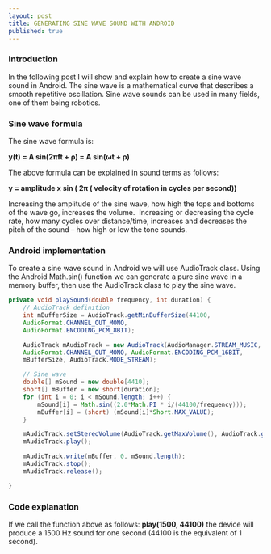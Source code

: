 ```yaml
---
layout: post
title: GENERATING SINE WAVE SOUND WITH ANDROID
published: true
---
```


### Introduction
In the following post I will show and explain how to create a sine wave sound in Android.
The sine wave is a mathematical curve that describes a smooth repetitive oscillation. Sine wave sounds can be used in many fields, one of them being robotics. 

### Sine wave formula
The sine wave formula is:

<b>y(t) = A sin(2πft + ρ) = A sin(ωt + ρ)</b>

The above formula can be explained in sound terms as follows:

<b>y = amplitude x sin ( 2π ( velocity of rotation in cycles per second))</b>

Increasing the amplitude of the sine wave, how high the tops and bottoms of the wave go, increases the volume.  Increasing or decreasing the cycle rate, how many cycles over distance/time, increases and decreases the pitch of the sound – how high or low the tone sounds.

### Android implementation

To create a sine wave sound in Android we will use AudioTrack class. Using the Android Math.sin() function we can generate a pure sine wave in a memory buffer, then use the AudioTrack class to play the sine wave.

``` java
private void playSound(double frequency, int duration) {
    // AudioTrack definition
    int mBufferSize = AudioTrack.getMinBufferSize(44100,
    AudioFormat.CHANNEL_OUT_MONO,
    AudioFormat.ENCODING_PCM_8BIT);

    AudioTrack mAudioTrack = new AudioTrack(AudioManager.STREAM_MUSIC, 44100,
    AudioFormat.CHANNEL_OUT_MONO, AudioFormat.ENCODING_PCM_16BIT,
    mBufferSize, AudioTrack.MODE_STREAM);

    // Sine wave
    double[] mSound = new double[4410];
    short[] mBuffer = new short[duration];
    for (int i = 0; i < mSound.length; i++) {
        mSound[i] = Math.sin((2.0*Math.PI * i/(44100/frequency)));
        mBuffer[i] = (short) (mSound[i]*Short.MAX_VALUE);
    }

    mAudioTrack.setStereoVolume(AudioTrack.getMaxVolume(), AudioTrack.getMaxVolume());
    mAudioTrack.play();

    mAudioTrack.write(mBuffer, 0, mSound.length);
    mAudioTrack.stop();
    mAudioTrack.release();

}
```

### Code explanation
If we call the function above as follows: <b>play(1500, 44100)</b> the device will produce a 1500 Hz sound for one second (44100 is the equivalent of 1 second).

